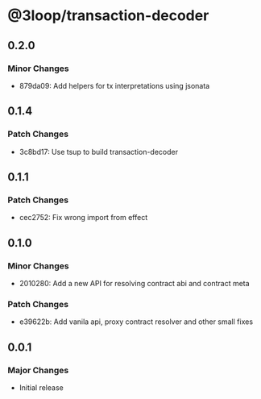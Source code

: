 # @3loop/transaction-decoder

## 0.2.0

### Minor Changes

- 879da09: Add helpers for tx interpretations using jsonata

## 0.1.4

### Patch Changes

- 3c8bd17: Use tsup to build transaction-decoder

## 0.1.1

### Patch Changes

- cec2752: Fix wrong import from effect

## 0.1.0

### Minor Changes

- 2010280: Add a new API for resolving contract abi and contract meta

### Patch Changes

- e39622b: Add vanila api, proxy contract resolver and other small fixes

## 0.0.1

### Major Changes

- Initial release
